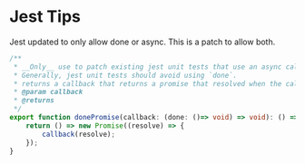 # Jest Tips


Jest updated to only allow done or async. This is a patch to allow both.

```ts
/**
 * __Only__ use to patch existing jest unit tests that use an async callback and done.
 * Generally, jest unit tests should avoid using `done`.
 * returns a callback that returns a promise that resolved when the callback parameter resolves the done.
 * @param callback 
 * @returns 
 */
export function donePromise(callback: (done: ()=> void) => void): () => Promise<void> {
    return () => new Promise((resolve) => {
        callback(resolve);
    });
} 

```